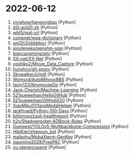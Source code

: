# 2022-06-12

1. [vivishow/liangongbao](https://github.com/vivishow/liangongbao "链工宝6月安全月答题题库") [Python]
2. [d2l-ai/d2l-zh](https://github.com/d2l-ai/d2l-zh "《动手学深度学习》：面向中文读者、能运行、可讨论。中英文版被55个国家的300所大学用于教学。") [Python]
3. [wbt5/real-url](https://github.com/wbt5/real-url "获取斗鱼&虎牙&哔哩哔哩&抖音&快手等 58 个直播平台的真实流媒体地址(直播源)和弹幕，直播源可在 PotPlayer、flv.js 等播放器中播放。") [Python]
4. [conwnet/wpa-dictionary](https://github.com/conwnet/wpa-dictionary "WPA/WPA2 密码字典，用于 wifi 密码暴力破解") [Python]
5. [sml2h3/ddddocr](https://github.com/sml2h3/ddddocr "带带弟弟 通用验证码识别OCR pypi版") [Python]
6. [sirodeneko/genshin-sign](https://github.com/sirodeneko/genshin-sign "原神自动签到") [Python]
7. [biancangming/wtv](https://github.com/biancangming/wtv "解决电脑、手机看电视直播的苦恼，收集各种直播源，电视直播网站") [Python]
8. [XX-net/XX-Net](https://github.com/XX-net/XX-Net "A proxy tool to bypass GFW.") [Python]
9. [yoshiko2/Movie_Data_Capture](https://github.com/yoshiko2/Movie_Data_Capture "Local Movies Metadata Scraper") [Python]
10. [hunshcn/gh-proxy](https://github.com/hunshcn/gh-proxy "github release、archive以及项目文件的加速项目") [Python]
11. [SkywalkerJi/mdt](https://github.com/SkywalkerJi/mdt "Yu-Gi-Oh! Master Duel Translation Script") [Python]
12. [Womsxd/AutoMihoyoBBS](https://github.com/Womsxd/AutoMihoyoBBS "米游社自动签到，支持：崩坏二、崩坏三、原神，米游币自动获取") [Python]
13. [taojy123/KeymouseGo](https://github.com/taojy123/KeymouseGo "类似按键精灵的鼠标键盘录制和自动化操作 模拟点击和键入 | automate mouse clicks and keyboard input") [Python]
14. [Jack-Cherish/Machine-Learning](https://github.com/Jack-Cherish/Machine-Learning "⚡机器学习实战（Python3）：kNN、决策树、贝叶斯、逻辑回归、SVM、线性回归、树回归") [Python]
15. [521xueweihan/HelloGitHub](https://github.com/521xueweihan/HelloGitHub "分享 GitHub 上有趣、入门级的开源项目。Share interesting, entry-level open source projects on GitHub.") [Python]
16. [521xueweihan/GitHub520](https://github.com/521xueweihan/GitHub520 "😘 让你“爱”上 GitHub，解决访问时图裂、加载慢的问题。（无需安装）") [Python]
17. [XiaoMiku01/fansMedalHelper](https://github.com/XiaoMiku01/fansMedalHelper "新版B站粉丝牌助手 全自动升级粉丝牌") [Python]
18. [jackfrued/Python-100-Days](https://github.com/jackfrued/Python-100-Days "Python - 100天从新手到大师") [Python]
19. [billionray/zzuli-healthreport](https://github.com/billionray/zzuli-healthreport "郑州轻工业大学疫情打卡") [Python]
20. [h2y/Shadowrocket-ADBlock-Rules](https://github.com/h2y/Shadowrocket-ADBlock-Rules "提供多款 Shadowrocket 规则，带广告过滤功能。用于 iOS 未越狱设备选择性地自动翻墙。") [Python]
21. [Gumpest/YOLOv5-Multibackbone-Compression](https://github.com/Gumpest/YOLOv5-Multibackbone-Compression "YOLOv5 Series Multi-backbone(TPH-YOLOv5, Ghostnet, ShuffleNetv2, Mobilenetv3Small, EfficientNetLite, PP-LCNet, SwinTransformer YOLO), Module(CBAM, DCN), Pruning (EagleEye, Network Slimming) and Quantization (MQBench) Compression Tool Box.") [Python]
22. [HibiKier/zhenxun_bot](https://github.com/HibiKier/zhenxun_bot "基于 Nonebot2 和 go-cqhttp 开发，以 postgresql 作为数据库，非常可爱的绪山真寻bot") [Python]
23. [malaohu/MobaXterm-GenKey](https://github.com/malaohu/MobaXterm-GenKey "你懂的！") [Python]
24. [xiaoming2028/FreePAC](https://github.com/xiaoming2028/FreePAC "科学上网/翻墙梯子/自由上网/SS/SSR/V2Ray/Brook 搭建教程 免费机场、VPN工具") [Python]
25. [yu-steven/openit](https://github.com/yu-steven/openit "致力于打造无感翻墙环境") [Python]
